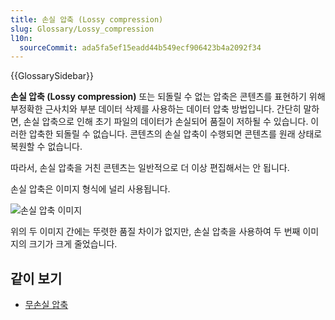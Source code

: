 ```yaml
---
title: 손실 압축 (Lossy compression)
slug: Glossary/Lossy_compression
l10n:
  sourceCommit: ada5fa5ef15eadd44b549ecf906423b4a2092f34
---
```


{{GlossarySidebar}}

**손실 압축 (Lossy compression)** 또는 되돌릴 수 없는 압축은 콘텐츠를 표현하기 위해 부정확한 근사치와 부분 데이터 삭제를 사용하는 데이터 압축 방법입니다. 간단히 말하면, 손실 압축으로 인해 초기 파일의 데이터가 손실되어 품질이 저하될 수 있습니다. 이러한 압축한 되돌릴 수 없습니다. 콘텐츠의 손실 압축이 수행되면 콘텐츠를 원래 상태로 복원할 수 없습니다.

따라서, 손실 압축을 거친 콘텐츠는 일반적으로 더 이상 편집해서는 안 됩니다.

손실 압축은 이미지 형식에 널리 사용됩니다.

![손실 압축 이미지](2019-11-18.png)

위의 두 이미지 간에는 뚜렷한 품질 차이가 없지만, 손실 압축을 사용하여 두 번째 이미지의 크기가 크게 줄었습니다.

## 같이 보기

- [무손실 압축](/ko/docs/Glossary/Lossless_compression)
